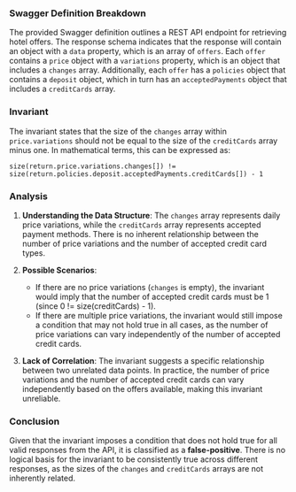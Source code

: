 ### Swagger Definition Breakdown
The provided Swagger definition outlines a REST API endpoint for retrieving hotel offers. The response schema indicates that the response will contain an object with a `data` property, which is an array of `offers`. Each `offer` contains a `price` object with a `variations` property, which is an object that includes a `changes` array. Additionally, each `offer` has a `policies` object that contains a `deposit` object, which in turn has an `acceptedPayments` object that includes a `creditCards` array.

### Invariant
The invariant states that the size of the `changes` array within `price.variations` should not be equal to the size of the `creditCards` array minus one. In mathematical terms, this can be expressed as:

`size(return.price.variations.changes[]) != size(return.policies.deposit.acceptedPayments.creditCards[]) - 1`

### Analysis
1. **Understanding the Data Structure**: The `changes` array represents daily price variations, while the `creditCards` array represents accepted payment methods. There is no inherent relationship between the number of price variations and the number of accepted credit card types. 

2. **Possible Scenarios**: 
   - If there are no price variations (`changes` is empty), the invariant would imply that the number of accepted credit cards must be 1 (since 0 != size(creditCards) - 1).
   - If there are multiple price variations, the invariant would still impose a condition that may not hold true in all cases, as the number of price variations can vary independently of the number of accepted credit cards.

3. **Lack of Correlation**: The invariant suggests a specific relationship between two unrelated data points. In practice, the number of price variations and the number of accepted credit cards can vary independently based on the offers available, making this invariant unreliable.

### Conclusion
Given that the invariant imposes a condition that does not hold true for all valid responses from the API, it is classified as a **false-positive**. There is no logical basis for the invariant to be consistently true across different responses, as the sizes of the `changes` and `creditCards` arrays are not inherently related.
